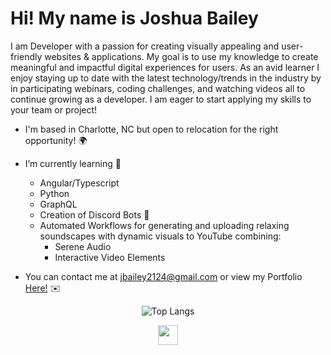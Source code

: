 Hi! My name is Joshua Bailey
=====================================================================================================================================

I am Developer with a passion for creating visually appealing and user-friendly websites & applications. My goal is to use my knowledge to create meaningful and impactful digital experiences for users. As an avid learner I enjoy staying up to date with the latest technology/trends in the industry by in participating webinars, coding challenges, and watching videos all to continue growing as a developer. I am eager to start applying my skills to your team or project!

* I'm based in Charlotte, NC but open to relocation for the right opportunity! 🌍
* I’m currently learning 🌱
  - Angular/Typescript
  - Python 
  - GraphQL 
  - Creation of Discord Bots 🤖
  - Automated Workflows for generating and uploading relaxing soundscapes with dynamic visuals to YouTube combining:
    - Serene Audio
    - Interactive Video Elements

* You can contact me at [jbailey2124@gmail.com](mailto:jbailey2124@gmail.com) or view my Portfolio [Here!](https://joshuabailey.info) ✉️


<p align="center">
  <img src="https://github-readme-stats.vercel.app/api/top-langs/?username=joshbaileydev513&layout=donut-vertical&langs_count=8" alt="Top Langs">
</p>


<p align="center"> <a href="https://www.linkedin.com/in/joshuacbailey/" target="_blank" rel="noreferrer"> <picture> <source media="(prefers-color-scheme: dark)" srcset="https://raw.githubusercontent.com/danielcranney/readme-generator/main/public/icons/socials/linkedin-dark.svg" /> <source media="(prefers-color-scheme: light)" srcset="https://raw.githubusercontent.com/danielcranney/readme-generator/main/public/icons/socials/linkedin.svg" /> <img src="https://raw.githubusercontent.com/danielcranney/readme-generator/main/public/icons/socials/linkedin.svg" width="32" height="32" /> </picture> </a></p>

